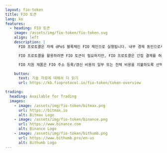 ```yaml
---
layout: fio-token
title: FIO 토큰
lang: ko
features:
  - heading: FIO 토큰
    image: /assets/img/fio-token/fio-token.svg
    align: left
    description: |
      FIO 프로토콜은 자체 dPoS 블록체인 FIO 체인으로 실행됩니다. 내부 경제 동인으로서 FIO 토큰은 체인에 데이터를 쓰는 데 필요한 모든 수수료를 지불하는 데 활용됩니다.

      FIO 프로토콜을 활용하려면 FIO 토큰이 필요하지만, FIO 프로토콜은 간접 결제를 허용하도록 설계되었기 때문에 사용자가 직접 토큰을 얻을 필요는 없습니다. 사용자는 잠재적으로 FIO 프로토콜 사용에 대한 비용을 Foundation 자체를 포함한 중개업체를 통해 지불할 수 있으며, 다른 다양한 인기 있는 가상화폐를 사용함으로써 지불할 수 있습니다.

      FIO 지원 제품은 FIO 주소 등록/갱신 비용의 일부 또는 전체 비용을 지불하도록 선택할 수도 있습니다. 구체적인 구현에 대한 내용은 제공업체에 문의하시기 바랍니다.

    button:
      text: 기술 자료에 대해서 더 읽기
      url: https://kb.fioprotocol.io/fio-token/token-overview

trading:
  heading: Available for Trading
  images:
    - image: /assets/img/fio-token/bitmax.png
      url: https://bitmax.io
      alt: Bitmax Logo
    - image: /assets/img/fio-token/binance.png
      url: https://www.binance.com
      alt: Binance Logo
    - image: /assets/img/fio-token/bithumb.png
      url: https://www.bithumb.pro/en-us
      alt: Bithumb Logo
---
```

